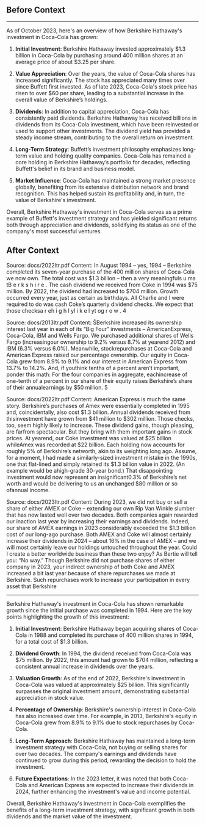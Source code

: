 ## Before Context

__________________________
As of October 2023, here's an overview of how Berkshire Hathaway's investment in Coca-Cola has grown:

1. **Initial Investment**: Berkshire Hathaway invested approximately $1.3 billion in Coca-Cola by purchasing around 400 million shares at an average price of about $3.25 per share.

2. **Value Appreciation**: Over the years, the value of Coca-Cola shares has increased significantly. The stock has appreciated many times over since Buffett first invested. As of late 2023, Coca-Cola's stock price has risen to over $60 per share, leading to a substantial increase in the overall value of Berkshire’s holdings.

3. **Dividends**: In addition to capital appreciation, Coca-Cola has consistently paid dividends. Berkshire Hathaway has received billions in dividends from its Coca-Cola investment, which have been reinvested or used to support other investments. The dividend yield has provided a steady income stream, contributing to the overall return on investment.

4. **Long-Term Strategy**: Buffett’s investment philosophy emphasizes long-term value and holding quality companies. Coca-Cola has remained a core holding in Berkshire Hathaway’s portfolio for decades, reflecting Buffett's belief in its brand and business model.

5. **Market Influence**: Coca-Cola has maintained a strong market presence globally, benefiting from its extensive distribution network and brand recognition. This has helped sustain its profitability and, in turn, the value of Berkshire's investment.

Overall, Berkshire Hathaway's investment in Coca-Cola serves as a prime example of Buffett's investment strategy and has yielded significant returns both through appreciation and dividends, solidifying its status as one of the company's most successful ventures.


## After Context
Source: docs/2022ltr.pdf
Content: In August 1994 – yes, 1994 – Berkshire completed its seven-year purchase of the 400
million shares of Coca-Cola we now own. The total cost was $1.3 billion – then a very meaningfuls u ma tB e r k s h i r e .
The cash dividend we received from Coke in 1994 was $75 million. By 2022, the dividend
had increased to $704 million. Growth occurred every year, just as certain as birthdays. All Charlie
and I were required to do was cash Coke’s quarterly dividend checks. We expect that those checksa r eh i g h l yl i k e l yt og r o w .
4


Source: docs/2013ltr.pdf
Content: ŠBerkshire increased its ownership interest last year in each of its “Big Four” investments – AmericanExpress, Coca-Cola, IBM and Wells Fargo. We purchased additional shares of Wells Fargo (increasingour ownership to 9.2% versus 8.7% at yearend 2012) and IBM (6.3% versus 6.0%). Meanwhile, stockrepurchases at Coca-Cola and American Express raised our percentage ownership. Our equity in Coca-Cola grew from 8.9% to 9.1% and our interest in American Express from 13.7% to 14.2%. And, if youthink tenths of a percent aren’t important, ponder this math: For the four companies in aggregate, eachincrease of one-tenth of a percent in our share of their equity raises Berkshire’s share of their annualearnings by $50 million.
5


Source: docs/2022ltr.pdf
Content: American Express is much the same story. Berkshire’s purchases of Amex were essentially
completed in 1995 and, coincidentally, also cost $1.3 billion. Annual dividends received from thisinvestment have grown from $41 million to $302 million. Those checks, too, seem highly likely
to increase.
These dividend gains, though pleasing, are farfrom spectacular. But they bring with them
important gains in stock prices. At yearend, our Coke investment was valued at $25 billion whileAmex was recorded at $22 billion. Each holding now accounts for roughly 5% of Berkshire’s networth, akin to its weighting long ago.
Assume, for a moment, I had made a similarly-sized investment mistake in the 1990s, one
that flat-lined and simply retained its $1.3 billion value in 2022. (An example would be ahigh-grade 30-year bond.) That disappointing investment would now represent an insignificant0.3% of Berkshire’s net worth and would be delivering to us an unchanged $80 million or so ofannual income.


Source: docs/2023ltr.pdf
Content: During 2023, we did not buy or sell a share of either AMEX or Coke – extending our own 
Rip Van Winkle slumber that has now lasted well over two decades. Both companies again rewarded our inaction last year by increasing their earnings and dividends. Indeed, our share of AMEX earnings  in 2023 considerably exceeded the $1.3 billion cost of our long-ago purchase. 
Both AMEX and Coke will almost certainly increase their dividends in 2024 – about 16% 
in the case of AMEX – and we will most certainly leave our holdings untouched throughout the 
year. Could I create a better worldwide business than these two enjoy? As Bertie will tell 
you: “No way.” 
Though Berkshire did not purchase shares of either company in 2023, your indirect 
ownership of both Coke and AMEX increased a bit last year because of share repurchases we made at Berkshire. Such repurchases work to increase your participation in every  asset that Berkshire


__________________________
Berkshire Hathaway's investment in Coca-Cola has shown remarkable growth since the initial purchase was completed in 1994. Here are the key points highlighting the growth of this investment:

1. **Initial Investment**: Berkshire Hathaway began acquiring shares of Coca-Cola in 1988 and completed its purchase of 400 million shares in 1994, for a total cost of $1.3 billion.

2. **Dividend Growth**: In 1994, the dividend received from Coca-Cola was $75 million. By 2022, this amount had grown to $704 million, reflecting a consistent annual increase in dividends over the years.

3. **Valuation Growth**: As of the end of 2022, Berkshire's investment in Coca-Cola was valued at approximately $25 billion. This significantly surpasses the original investment amount, demonstrating substantial appreciation in stock value.

4. **Percentage of Ownership**: Berkshire's ownership interest in Coca-Cola has also increased over time. For example, in 2013, Berkshire's equity in Coca-Cola grew from 8.9% to 9.1% due to stock repurchases by Coca-Cola.

5. **Long-Term Approach**: Berkshire Hathaway has maintained a long-term investment strategy with Coca-Cola, not buying or selling shares for over two decades. The company's earnings and dividends have continued to grow during this period, rewarding the decision to hold the investment.

6. **Future Expectations**: In the 2023 letter, it was noted that both Coca-Cola and American Express are expected to increase their dividends in 2024, further enhancing the investment's value and income potential.

Overall, Berkshire Hathaway's investment in Coca-Cola exemplifies the benefits of a long-term investment strategy, with significant growth in both dividends and the market value of the investment.
